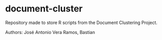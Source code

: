 # document-cluster
Repository made to store R scripts from the Document Clustering Project.

Authors: José Antonio Vera Ramos, Bastian
